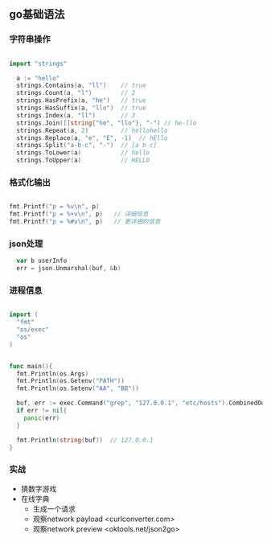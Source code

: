 ## go基础语法

### 字符串操作

```go

import "strings"

  a := "hello"
  strings.Contains(a, "ll")    // true
  strings.Count(a, "l")        // 2
  strings.HasPrefix(a, "he")   // true
  strings.HasSuffix(a, "llo")  // true
  strings.Index(a, "ll")       // 2
  strings.Join([]string{"he", "llo"}, "-") // he-llo
  strings.Repeat(a, 2)         // hellohello
  strings.Replace(a, "e", "E", -1)  // hEllo
  strings.Split("a-b-c", "-")  // [a b c]
  strings.ToLower(a)           // hello
  strings.ToUpper(a)           // HELLO
```


### 格式化输出

```go

fmt.Printf("p = %v\n", p)
fmt.Printf("p = %+v\n", p)   // 详细信息 
fmt.Printf("p = %#v\n", p)   // 更详细的信息
```

### json处理 

```go
  var b userInfo
  err = json.Unmarshal(buf, &b) 
```


### 进程信息

```go

import (
  "fmt"
  "os/exec"
  "os"
)


func main(){
  fmt.Println(os.Args)
  fmt.Println(os.Getenv("PATH"))
  fmt.Println(os.Setenv("AA", "BB"))

  buf, err := exec.Command("grep", "127.0.0.1", "etc/hosts").CombinedOutput()
  if err != nil{
    panic(err)
  }

  fmt.Println(string(buf))  // 127.0.0.1
}
```


### 实战
- 猜数字游戏
- 在线字典
  - 生成一个请求
  - 观察network payload <curlconverter.com>
  - 观察network preview <oktools.net/json2go>